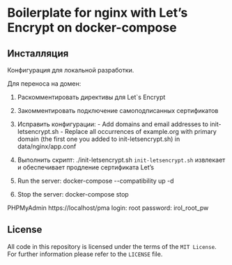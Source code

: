 # Boilerplate for nginx with Let’s Encrypt on docker-compose


## Инсталляция

Конфигурация для локальной разработки.

Для переноса на домен:
1. Раскомментировать директивы для Let`s Encrypt

2. Закомментировать подключение самоподписанных сертификатов 

3. Исправить конфигурации:
        - Add domains and email addresses to init-letsencrypt.sh
        - Replace all occurrences of example.org with primary domain (the first one you added to init-letsencrypt.sh) in data/nginx/app.conf

4. Выполнить скрипт:
        ./init-letsencrypt.sh
        `init-letsencrypt.sh` извлекает и обеспечивает продление сертификата Let’s

5. Run the server:
        docker-compose --compatibility up -d

6. Stop the server:
        docker-compose stop

PHPMyAdmin
https://localhost/pma
        login: root
        password: irol_root_pw


## License
All code in this repository is licensed under the terms of the `MIT License`. For further information please refer to the `LICENSE` file.
